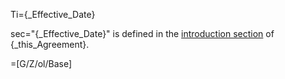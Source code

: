 Ti={_Effective_Date}

sec="{_Effective_Date}" is defined in the <a href="#This.sec" class="xref">introduction section</a> of {_this_Agreement}.

=[G/Z/ol/Base]
